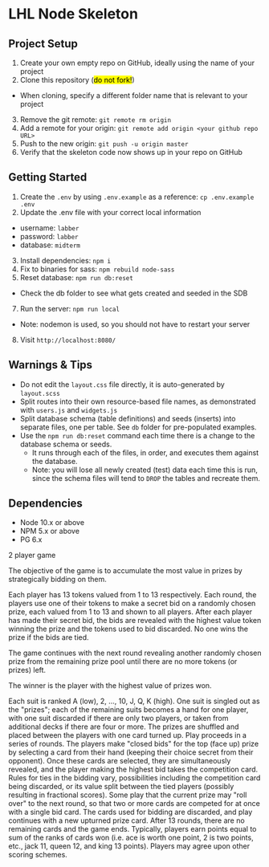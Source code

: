 LHL Node Skeleton
=========

## Project Setup

1. Create your own empty repo on GitHub, ideally using the name of your project
2. Clone this repository (<mark>do not fork!</mark>)
  - When cloning, specify a different folder name that is relevant to your project
3. Remove the git remote: `git remote rm origin`
4. Add a remote for your origin: `git remote add origin <your github repo URL>`
5. Push to the new origin: `git push -u origin master`
6. Verify that the skeleton code now shows up in your repo on GitHub

## Getting Started

1. Create the `.env` by using `.env.example` as a reference: `cp .env.example .env`
2. Update the .env file with your correct local information 
  - username: `labber` 
  - password: `labber` 
  - database: `midterm`
3. Install dependencies: `npm i`
4. Fix to binaries for sass: `npm rebuild node-sass`
5. Reset database: `npm run db:reset`
  - Check the db folder to see what gets created and seeded in the SDB
7. Run the server: `npm run local`
  - Note: nodemon is used, so you should not have to restart your server
8. Visit `http://localhost:8080/`

## Warnings & Tips

- Do not edit the `layout.css` file directly, it is auto-generated by `layout.scss`
- Split routes into their own resource-based file names, as demonstrated with `users.js` and `widgets.js`
- Split database schema (table definitions) and seeds (inserts) into separate files, one per table. See `db` folder for pre-populated examples. 
- Use the `npm run db:reset` command each time there is a change to the database schema or seeds. 
  - It runs through each of the files, in order, and executes them against the database. 
  - Note: you will lose all newly created (test) data each time this is run, since the schema files will tend to `DROP` the tables and recreate them.

## Dependencies

- Node 10.x or above
- NPM 5.x or above
- PG 6.x

2 player game

The objective of the game is to accumulate the most value in prizes by strategically bidding on them.

Each player has 13 tokens valued from 1 to 13 respectively. Each round, the players use one of their tokens to make a secret bid on a randomly chosen prize, each valued from 1 to 13 and shown to all players. After each player has made their secret bid, the bids are revealed with the highest value token winning the prize and the tokens used to bid discarded. No one wins the prize if the bids are tied.

The game continues with the next round revealing another randomly chosen prize from the remaining prize pool until there are no more tokens (or prizes) left.

The winner is the player with the highest value of prizes won.

Each suit is ranked A (low), 2, ..., 10, J, Q, K (high).
One suit is singled out as the "prizes"; each of the remaining suits becomes a hand for one player, with one suit discarded if there are only two players, or taken from additional decks if there are four or more. The prizes are shuffled and placed between the players with one card turned up.
Play proceeds in a series of rounds. The players make "closed bids" for the top (face up) prize by selecting a card from their hand (keeping their choice secret from their opponent). Once these cards are selected, they are simultaneously revealed, and the player making the highest bid takes the competition card. Rules for ties in the bidding vary, possibilities including the competition card being discarded, or its value split between the tied players (possibly resulting in fractional scores). Some play that the current prize may "roll over" to the next round, so that two or more cards are competed for at once with a single bid card.
The cards used for bidding are discarded, and play continues with a new upturned prize card.
After 13 rounds, there are no remaining cards and the game ends. Typically, players earn points equal to sum of the ranks of cards won (i.e. ace is worth one point, 2 is two points, etc., jack 11, queen 12, and king 13 points). Players may agree upon other scoring schemes.
